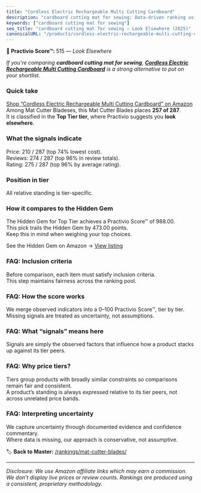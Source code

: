 ```yaml
---
title: "Cordless Electric Rechargeable Multi Cutting Cardboard"
description: "cardboard cutting mat for sewing: Data-driven ranking using the Practivio Score™. Positioned by quality, value, demand, findability, momentum."
keywords: ["cardboard cutting mat for sewing"]
seo_title: "cardboard cutting mat for sewing — Look Elsewhere (2025)"
canonicalURL: "/products/cordless-electric-rechargeable-multi-cutting-cardboard-B0DTP375L9/"
---
```


**🚫 Practivio Score™:** 515 — _Look Elsewhere_


*If you're comparing **cardboard cutting mat for sewing**, **[Cordless Electric Rechargeable Multi Cutting Cardboard](https://www.amazon.com/dp/B0DTP375L9?tag=practivio-20)** is a strong alternative to put on your shortlist.*
### Quick take
[Shop “Cordless Electric Rechargeable Multi Cutting Cardboard” on Amazon](https://www.amazon.com/dp/B0DTP375L9?tag=practivio-20)
Among Mat Cutter Bladeses, this Mat Cutter Blades places **257 of 287**.  
It is classified in the **Top Tier tier**, where Practivio suggests you **look elsewhere**.

### What the signals indicate
Price: 210 / 287 (top 74% lowest cost).  
Reviews: 274 / 287 (top 96% in review totals).  
Rating: 275 / 287 (top 96% by average rating).  

### Position in tier
All relative standing is tier-specific.

### How it compares to the Hidden Gem
The Hidden Gem for Top Tier achieves a Practivio Score™ of 988.00.  
This pick trails the Hidden Gem by 473.00 points.  
Keep this in mind when weighing your top choices.  

See the Hidden Gem on Amazon → [View listing](https://www.amazon.com/dp/B0D4DVDCN7?tag=practivio-20)

### FAQ: Inclusion criteria
Before comparison, each item must satisfy inclusion criteria.  
This step maintains fairness across the ranking pool.

### FAQ: How the score works
We merge observed indicators into a 0–100 Practivio Score™, tier by tier.  
Missing signals are treated as uncertainty, not assumptions.

### FAQ: What “signals” means here
Signals are simply the observed factors that influence how a product stacks up against its tier peers.

### FAQ: Why price tiers?
Tiers group products with broadly similar constraints so comparisons remain fair and consistent.  
A product’s standing is always expressed relative to its tier peers, not across unrelated price bands.

### FAQ: Interpreting uncertainty
We capture uncertainty through documented evidence and confidence commentary.  
Where data is missing, our approach is conservative, not assumptive.


🏷️ **Back to Master:** [/rankings/mat-cutter-blades/](/rankings/mat-cutter-blades/)

---
_Disclosure: We use Amazon affiliate links which may earn a commission. We don’t display live prices or review counts. Rankings are produced using a consistent, proprietary methodology._
